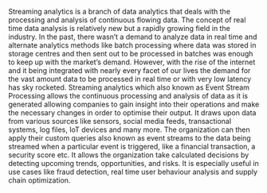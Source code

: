 Streaming analytics is a branch of data analytics that deals with the processing and analysis of continuous flowing data. The concept of real time data analysis is relatively new but a rapidly growing field in the industry. In the past, there wasn’t a demand to analyze data in real time and alternate analytics methods like batch processing where data was stored in storage centres and then sent out to be processed in batches was enough to keep up with the market’s demand. However, with the rise of the internet and it being integrated with nearly every facet of our lives the demand for the vast amount data to be processed in real time or with very low latency has sky rocketed. Streaming analytics which also known as Event Stream Processing allows the continuous processing and analysis of data as it is generated allowing companies to gain insight into their operations and make the necessary changes in order to optimise their output. It draws upon data from various sources like sensors, social media feeds, transactional systems, log files, IoT devices and many more. The organization can then apply their custom queries also known as event streams to the data being streamed when a particular event is triggered, like a financial transaction, a security score etc. It allows the organization take calculated decisions by detecting upcoming trends, opportunities, and risks. It is especially useful in use cases like fraud detection, real time user behaviour analysis and supply chain optimization. 
